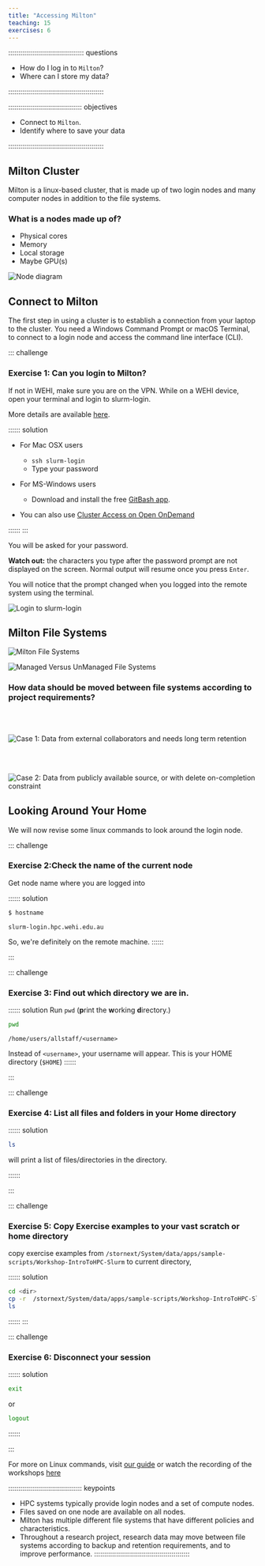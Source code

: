 ```yaml
---
title: "Accessing Milton"
teaching: 15
exercises: 6
---
```


:::::::::::::::::::::::::::::::::::::: questions 

- How do I log in to `Milton`?
- Where can I store my data?

::::::::::::::::::::::::::::::::::::::::::::::::

::::::::::::::::::::::::::::::::::::: objectives

- Connect to `Milton`.
- Identify where to save your data

::::::::::::::::::::::::::::::::::::::::::::::::

## Milton Cluster

Milton is a linux-based cluster, that is made up of two login nodes and many computer nodes in addition to the file systems.

### What is a nodes made up of?

* Physical cores
* Memory
* Local storage
* Maybe GPU(s)

![Node diagram](fig/node_anatomy.png)


## Connect to Milton

The first step in using a cluster is to establish a connection from your laptop to the cluster. 
You need a Windows Command Prompt or macOS Terminal, to connect to a login node and access the command line interface (CLI). 


::: challenge

### Exercise 1: Can you login to Milton?

If not in WEHI, make sure you are on the VPN. While on a WEHI device, open your terminal and login to slurm-login.

More details are available [here](https://wehieduau.sharepoint.com/sites/rc2/SitePages/using-milton.aspx#ssh-(command-line)-sessions-(slurm)).

:::::: solution
* For Mac OSX users
   * `ssh slurm-login`
   * Type your password

* For MS-Windows users
   * Download and install the free [GitBash app](https://gitforwindows.org/).

* You can also use [Cluster Access on Open OnDemand](https://ondemand.hpc.wehi.edu.au/pun/sys/shell/ssh/slurm-login.hpc.wehi.edu.au)


::::::
:::


You will be asked for your password. 

**Watch out:** the characters you type after
the password prompt are not displayed on the screen. Normal output will resume
once you press `Enter`.

You will notice that the prompt changed when you logged into the remote system using the terminal. 

![Login to slurm-login](fig/ssh-slurm-login.png)

## Milton File Systems

![Milton File Systems](fig/M_FS.png)


![Managed Versus UnManaged File Systems](fig/FSdetails.png)


### How data should be moved between file systems according to project requirements?


<br />
<br />

![Case 1: Data from external collaborators and needs long term retention](fig/dataretention.png)

<br />
<br />

![Case 2: Data from publicly available source, or with delete on-completion constraint](fig/datadelete.png)

## Looking Around Your Home

We will now revise some linux commands to look around the login node.

::: challenge

### Exercise 2:Check the name of the current node
Get node name where you are logged into

:::::: solution

```bash
$ hostname
```

```output
slurm-login.hpc.wehi.edu.au
```

So, we're definitely on the remote machine.
::::::

:::

::: challenge

### Exercise 3: Find out which directory we are in.

:::::: solution
Run `pwd`  (**p**rint the **w**orking **d**irectory.)

```bash
pwd
```

```output
/home/users/allstaff/<username>
```
Instead of `<username>`, your username will appear. This is your HOME directory (`$HOME`)
::::::

:::

::: challenge

### Exercise 4: List all files and folders in your Home directory

:::::: solution

```bash
ls
```
will print a list of files/directories in the directory.

::::::

:::

::: challenge

### Exercise 5: Copy Exercise examples to your vast scratch or home directory

copy exercise examples from `/stornext/System/data/apps/sample-scripts/Workshop-IntroToHPC-Slurm` to current directory,



:::::: solution

```bash
cd <dir>
cp -r  /stornext/System/data/apps/sample-scripts/Workshop-IntroToHPC-Slurm .
ls
```

::::::
:::

::: challenge

### Exercise 6: Disconnect your session

:::::: solution

```bash
exit
```
or
```bash
logout
```
::::::

:::

For more on Linux commands, visit [our guide](https://wehieduau.sharepoint.com/sites/rc2/SitePages/Linux.aspx) or watch the recording of the workshops [here](https://wehieduau.sharepoint.com/sites/rc2/SitePages/RCP-Training.aspx)


::::::::::::::::::::::::::::::::::::: keypoints 

- HPC systems typically provide login nodes and a set of compute nodes.
- Files saved on one node are available on all nodes.
- Milton has multiple different file systems that have different policies and characteristics.
- Throughout a research project, research data may move between file systems according to backup and retention requirements, and to improve performance.
::::::::::::::::::::::::::::::::::::::::::::::::
